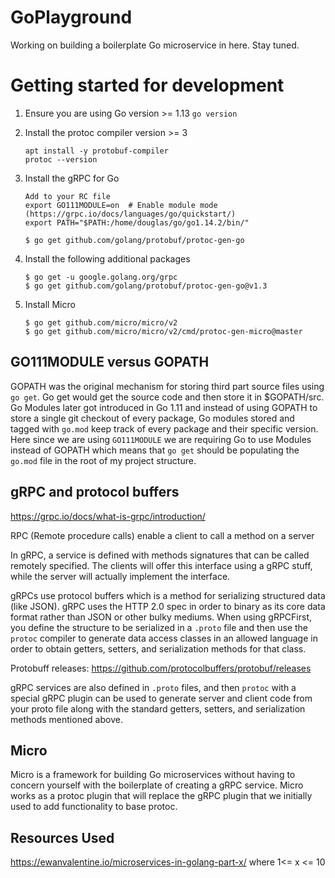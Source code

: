 # GoPlayground
Working on building a boilerplate Go microservice in here. Stay tuned.

# Getting started for development
1. Ensure you are using Go version >= 1.13
`go version`

2. Install the protoc compiler version >= 3
    ```
    apt install -y protobuf-compiler
    protoc --version
    ```

3. Install the gRPC for Go
    ```
    Add to your RC file
    export GO111MODULE=on  # Enable module mode (https://grpc.io/docs/languages/go/quickstart/)
    export PATH="$PATH:/home/douglas/go/go1.14.2/bin/"
    
    $ go get github.com/golang/protobuf/protoc-gen-go
    ```

4. Install the following additional packages
    ```
    $ go get -u google.golang.org/grpc
    $ go get github.com/golang/protobuf/protoc-gen-go@v1.3
    ```

5. Install Micro
    ```
    $ go get github.com/micro/micro/v2
    $ go get github.com/micro/micro/v2/cmd/protoc-gen-micro@master
    ```

## GO111MODULE versus GOPATH
GOPATH was the original mechanism for storing third part source files using `go get`. Go get
would get the source code and then store it in $GOPATH/src. Go Modules later got introduced in
Go 1.11 and instead of using GOPATH to store a single git checkout of every package, Go modules
stored and tagged with `go.mod` keep track of every package and their specific version. Here since
we are using `GO111MODULE` we are requiring Go to use Modules instead of GOPATH which means that
`go get` should be populating the `go.mod` file in the root of my project structure.

## gRPC and protocol buffers
https://grpc.io/docs/what-is-grpc/introduction/

RPC (Remote procedure calls) enable a client to call a method on a server

In gRPC, a service is defined with methods signatures that can be called remotely specified. The clients will
offer this interface using a gRPC stuff, while the server will actually implement the interface.

gRPCs use protocol buffers which is a method for serializing structured data (like JSON). gRPC uses the
HTTP 2.0 spec in order to binary as its core data format rather than JSON or other bulky mediums.
When using gRPCFirst, you define the structure to be serialized in a `.proto` file and then use the `protoc`
compiler to generate data access classes in an allowed language in order to obtain getters, setters, and
serialization methods for that class.

Protobuff releases: https://github.com/protocolbuffers/protobuf/releases

gRPC services are also defined in `.proto` files, and then `protoc` with a special gRPC plugin can be used to
generate server and client code from your proto file along with the standard getters, setters, and serialization
methods mentioned above.

## Micro
Micro is a framework for building Go microservices without having to concern yourself with the boilerplate of
creating a gRPC service. Micro works as a protoc plugin that will replace the gRPC plugin that we initially used
to add functionality to base protoc.

## Resources Used
https://ewanvalentine.io/microservices-in-golang-part-x/ where 1<= x <= 10 
